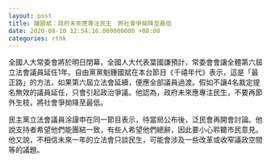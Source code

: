 ```yaml
---
layout: post
title: 鍾國斌：政府未來應專注民生　將社會爭拗降至最低
date: 2020-08-10 12:54:16.000000000 +08:00
categories: rthk
---
```


全國人大常委會將於明日閉幕，全國人大代表葉國謙預計，常委會會讓全體第六屆立法會議員延任1年。自由黨黨魁鍾國斌在本台節目《千禧年代》表示，這是「最正路」的方法，如果第六屆立法會延續，便應全部議員過渡。假如不讓4名裁定提名無效的議員延任，只會引起政治爭議。他認為，政府未來應專注民生，不要再節外生枝，將社會爭拗降至最低。

民主黨立法會議員涂謹申在同一節目表示，待當局公布後，泛民會再開會討論。他說支持者希望他們能團結一致，有些人希望他們總辭，因此要小心聆聽市民意見。他又說，不相信未來一年的立法會只談民生，可能會涉及一些改革或收窄議政空間等的議題。
